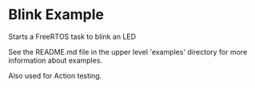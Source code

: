 # Blink Example

Starts a FreeRTOS task to blink an LED

See the README.md file in the upper level 'examples' directory for more information about examples.

Also used for Action testing.
